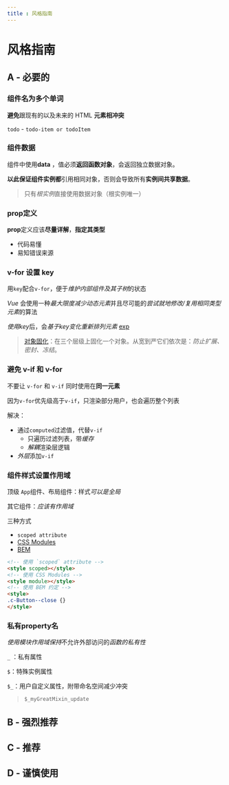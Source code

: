 ```yaml
---
title : 风格指南
---
```


# 风格指南

## A - 必要的

### 组件名为多个单词

**避免**跟现有的以及未来的 HTML **元素相冲突**

`todo` -  `todo-item or todoItem`

### 组件数据

组件中使用**data** ，值必须**返回函数对象**，会返回独立数据对象。

**以此保证组件实例都**引用相同对象，否则会导致所有**实例间共享数据**。

> 只有*根实例*直接使用数据对象（根实例唯一）

### prop定义

**prop**定义应该**尽量详解**，**指定其类型**

- 代码易懂
- 易知错误来源

### v-for 设置 key

用`key`配合`v-for`，便于*维护内部组件及其子树*的状态

*Vue* 会使用一种*最大限度减少动态元素*并且尽可能的*尝试就地修改/复用相同类型元素*的算法

*使用key*后，会*基于key变化重新排列元素* [exp](https://blog.csdn.net/weixin_41736818/article/details/107372595)

> [对象固化](https://zhhlwd.gitee.io/posts/js%E5%9B%BA%E5%8C%96%E5%AF%B9%E8%B1%A1.html)：在三个层级上固化一个对象。从宽到严它们依次是：*防止扩展、密封、冻结*。

### 避免 v-if 和 v-for

不要让 `v-for` 和 `v-if` 同时使用在**同一元素**

因为`v-for`优先级高于`v-if`，只渲染部分用户，也会遍历整个列表

解决：

- 通过`computed`过滤值，代替`v-if`
  - 只遍历过滤列表，带*缓存*
  - *解耦*渲染层逻辑
- *外层*添加`v-if`

### 组件样式设置作用域

顶级 `App`组件、布局组件：样式*可以是全局*

其它组件：*应该有作用域*

三种方式

- `scoped attribute`
- [CSS Modules](https://vue-loader.vuejs.org/zh-cn/features/css-modules.html)
- [BEM](http://getbem.com/)

```html
<!-- 使用 `scoped` attribute -->
<style scoped></style>
<!-- 使用 CSS Modules -->
<style module></style>
<!-- 使用 BEM 约定 -->
<style>
.c-Button--close {}
</style>
```

### 私有property名

*使用模块作用域保持*不允许外部访问的*函数的私有性*

`_` ：私有属性

`$`：特殊实例属性

 `$_`：用户自定义属性，附带命名空间减少冲突

> `$_myGreatMixin_update`

## B - 强烈推荐

## C - 推荐

## D - 谨慎使用

